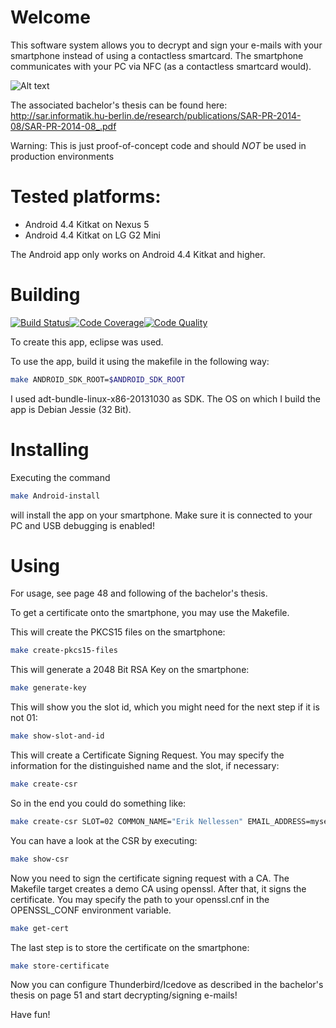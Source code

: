 # Welcome

This software system allows you to decrypt and sign your e-mails with your smartphone instead of using a contactless smartcard. The smartphone communicates with your PC via NFC (as a contactless smartcard would).

![Alt text](overview.png?raw=true "Overview of the involved components")

The associated bachelor's thesis can be found here:
http://sar.informatik.hu-berlin.de/research/publications/SAR-PR-2014-08/SAR-PR-2014-08_.pdf

Warning: This is just proof-of-concept code and should _NOT_ be used in
production environments

# Tested platforms:

* Android 4.4 Kitkat on Nexus 5
* Android 4.4 Kitkat on LG G2 Mini

The Android app only works on Android 4.4 Kitkat and higher.

# Building

[![Build Status](https://gitlab.com/eriknellessen/Virtual-Keycard/badges/master/pipeline.svg)](https://gitlab.com/eriknellessen/Virtual-Keycard/-/pipelines?ref=master)[![Code Coverage](https://gitlab.com/eriknellessen/Virtual-Keycard/badges/master/coverage.svg)](https://gitlab.com/api/v4/projects/15583775/jobs/artifacts/master/download?job=debugTests)[![Code Quality](https://img.shields.io/badge/code%20quality-download%20report-blue)](https://gitlab.com/api/v4/projects/15583775/jobs/artifacts/master/download?job=code_quality)

To create this app, eclipse was used.

To use the app, build it using the makefile in the following way:

```sh
make ANDROID_SDK_ROOT=$ANDROID_SDK_ROOT
```

I used adt-bundle-linux-x86-20131030 as SDK. The OS on which I build the app is Debian Jessie (32 Bit).

# Installing

Executing the command

```sh
make Android-install
```

will install the app on your smartphone. Make sure it is connected to your PC and USB debugging is enabled!

# Using

For usage, see page 48 and following of the bachelor's thesis.

To get a certificate onto the smartphone, you may use the Makefile.

This will create the PKCS15 files on the smartphone:

```sh
make create-pkcs15-files
```

This will generate a 2048 Bit RSA Key on the smartphone:

```sh
make generate-key
```

This will show you the slot id, which you might need for the next step if it is not 01:

```sh
make show-slot-and-id
```

This will create a Certificate Signing Request. You may specify the information for the distinguished name and the slot, if necessary:

```sh
make create-csr
```

So in the end you could do something like:

```sh
make create-csr SLOT=02 COMMON_NAME="Erik Nellessen" EMAIL_ADDRESS=mysecretemail@doesnt.exist
```

You can have a look at the CSR by executing:
```sh
make show-csr
```

Now you need to sign the certificate signing request with a CA. The Makefile target creates a demo CA using openssl. After that, it signs the certificate. You may specify the path to your openssl.cnf in the OPENSSL_CONF environment variable.

```sh
make get-cert
```

The last step is to store the certificate on the smartphone:
```sh
make store-certificate
```

Now you can configure Thunderbird/Icedove as described in the bachelor's thesis on page 51 and start decrypting/signing e-mails!

Have fun!
